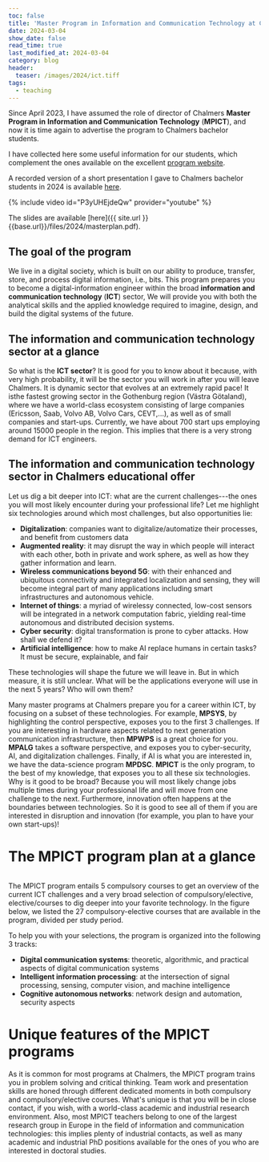 ```yaml
---
toc: false
title: 'Master Program in Information and Communication Technology at Chalmers'
date: 2024-03-04
show_date: false
read_time: true
last_modified_at: 2024-03-04 
category: blog
header:
  teaser: /images/2024/ict.tiff
tags:
  - teaching
---
```


Since April 2023, I have assumed the role of director of Chalmers **Master Program in**
**Information and Communication Technology** (**MPICT**), and now it is time again to advertise the
program to Chalmers bachelor students. 

I have collected here some useful information for our students, which complement the ones
available on the excellent [program website](https://www.chalmers.se/en/education/find-masters-programme/information-and-communication-technology-msc/).

A recorded version of a short presentation I gave to Chalmers bachelor
students in 2024 is available [here](https://youtu.be/P3yUHEjdeQw).

{% include video id="P3yUHEjdeQw" provider="youtube" %}
 
The slides are available 
[here]({{ site.url }}{{base.url}}/files/2024/masterplan.pdf).


## The goal of the program 

We live in a digital society, which is built on our ability to produce, transfer, store, and process
digital information, i.e., bits.
This program prepares you to become a digital-information engineer within the broad **information and**
**communication technology** (**ICT**) sector, 
We will provide you with both the analytical skills and the applied knowledge
required to imagine, design, and build the digital systems of the future.

## The information and communication technology sector at a glance 
So what is the **ICT sector**? It is good for you to know about it because, with very high
probability, it will be the sector you will work in after you will leave Chalmers. 
It is dynamic sector that evolves at an extremely rapid pace! It isthe fastest growing sector in the Gothenburg region (Västra
Götaland), where we have a world-class ecosystem consisting of large companies (Ericsson,
Saab, Volvo AB, Volvo Cars, CEVT,...), as well as of small companies and  start-ups. Currently, we have about 700
start ups employing around 15000 people in the region. 
This implies that there is a very strong demand for ICT engineers.

## The information and communication technology sector in Chalmers educational offer 

Let us dig a bit deeper into ICT: what are the current challenges---the ones you will most
likely encounter during your professional life?
Let me highlight six technologies around which most challenges, but also
opportunities lie: 

- **Digitalization**: companies want to digitalize/automatize their processes,
and benefit from customers data
- **Augmented reality**: it may disrupt the way in which people will interact with each other, both
in private and work sphere, as well as how they gather information and learn.
- **Wireless communications beyond 5G**: with  their enhanced and ubiquitous
connectivity and integrated localization and sensing, they will become integral part of many applications including smart infrastructures and
autonomous vehicle.
- **Internet of things**: a myriad of wirelessy connected, low-cost sensors will be
integrated in a network computation fabric, yielding real-time autonomous and
distributed decision systems.
- **Cyber security**: digital transformation is prone to cyber attacks. How shall we
defend it?
- **Artificial intelligence**: how to make AI replace humans in certain tasks?
It must be secure, explainable, and fair

These
technologies will shape the future we will leave in. But in which measure, it is still
unclear.  What will be the applications everyone will use in the next 5
years? Who will own them? 


Many master programs at Chalmers prepare you for a career within ICT, by focusing on a
subset of these technologies. For example, **MPSYS**, by highlighting the control perspective, exposes you to
the first 3 challenges. If you are interesting in hardware aspects related to next
generation communication infrastructure, then **MPWPS** is a great choice for you. **MPALG** takes
a software perspective, and exposes you to cyber-security, AI, and digitalization
challenges. Finally, if AI is what you are interested in, we have the data-science
program **MPDSC**.
**MPICT** is the only program, to the best of my knowledge, that exposes you to all these six
technologies. 
Why is it good to be broad? Because you will most likely change jobs multiple times
during your professional life and will move from one challenge to the next.
Furthermore, innovation often happens at the boundaries between
technologies. So it is good to see all of them if you are interested in disruption and
innovation (for example, you plan to have your own start-ups)!
# The MPICT program plan at a glance
<img src="{{ site.url }}{{ site.baseurl }}/images/2024/courses-schema.png" alt="">

The MPICT program entails 5 compulsory courses to get an overview of the current ICT challenges and a very 
broad selection of compulsory/elective, elective/courses to dig deeper into your favorite
technology. 
In the figure below, we listed the 27 compulsory-elective courses that are available in
the program, divided per study period.
<img src="{{ site.url }}{{ site.baseurl }}/images/2024/compulsory-elective.png" alt="">



To help you with your selections, the program is organized into the following 3 tracks:

- **Digital communication systems**: theoretic, algorithmic, and practical aspects of digital
  communication systems 
- **Intelligent information processing**: at the intersection of signal processing, sensing,
computer vision, and machine intelligence
- **Cognitive autonomous networks**: network design and automation, security aspects 


# Unique features of the MPICT programs

As it is common for most programs at Chalmers, the MPICT program trains you in problem solving
and critical thinking.
Team work and presentation skills are honed through different dedicated moments in both
compulsory and compulsory/elective courses.
What's unique is that you will be in close contact, if you wish, with a world-class
academic and industrial research environment. 
Also, most MPICT teachers belong to one of the largest research group in Europe in the field of
information and communication technologies: this implies plenty of industrial contacts, as well as 
many academic and industrial PhD positions available for the ones of you who are interested in doctoral studies. 

